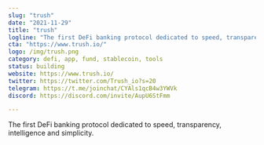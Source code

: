 ```yaml
---
slug: "trush"
date: "2021-11-29"
title: "trush"
logline: "The first DeFi banking protocol dedicated to speed, transparency, intelligence and simplicity"
cta: "https://www.trush.io/"
logo: /img/trush.png
category: defi, app, fund, stablecoin, tools
status: building
website: https://www.trush.io/
twitter: https://twitter.com/Trush_io?s=20
telegram: https://t.me/joinchat/CYAls1qcB4w3YWVk
discord: https://discord.com/invite/AupU6StFmm

---
```


The first DeFi banking protocol dedicated to speed, transparency, intelligence and simplicity.
